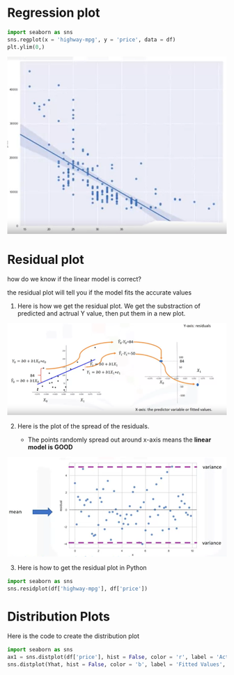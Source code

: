 # Regression plot

```python
import seaborn as sns
sns.regplot(x = 'highway-mpg', y = 'price', data = df)
plt.ylim(0,)
```
![alt text](https://github.com/xzyang123/Data-Analysis-with-Python/blob/master/week4/images/regression.png?raw=true)

# Residual plot

how do we know if the linear model is correct?

the residual plot will tell you if the model fits the accurate values

1. Here is how we get the residual plot. We get the substraction of predicted and actrual Y value, then put them in a new plot.

![alt text](https://github.com/xzyang123/Data-Analysis-with-Python/blob/master/week4/images/residual%20plot.png?raw=true)

2. Here is the plot of the spread of the residuals.

	* The points randomly spread out around x-axis means the **linear model is GOOD**
	
![alt text](https://github.com/xzyang123/Data-Analysis-with-Python/blob/master/week4/images/spread%20plot.png?raw=true)

3. Here is how to get the residual plot in Python

```python
import seaborn as sns
sns.residplot(df['highway-mpg'], df['price'])
```
# Distribution Plots

Here is the code to create the distribution plot

```python
import seaborn as sns
ax1 = sns.distplot(df['price'], hist = False, color = 'r', label = 'Actual Value')
sns.distplot(Yhat, hist = False, color = 'b', label = 'Fitted Values', ax = ax1)
```




















































































